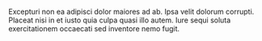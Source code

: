 Excepturi non ea adipisci dolor maiores ad ab.
Ipsa velit dolorum corrupti.
Placeat nisi in et iusto quia culpa quasi illo autem.
Iure sequi soluta exercitationem occaecati sed inventore nemo fugit.